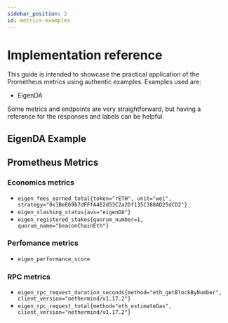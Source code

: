 ```yaml
---
sidebar_position: 2
id: metrics-examples
---
```


# Implementation reference

This guide is intended to showcase the practical application of the Prometheus metrics using authentic examples. Examples used are:

- EigenDA

Some metrics and endpoints are very straightforward, but having a reference for the responses and labels can be helpful.

## EigenDA Example

## Prometheus Metrics

### Economics metrics
* `eigen_fees_earned_total{token="rETH", unit="wei", strategy="0x1BeE69b7dFFfA4E2d53C2a2Df135C388AD25dCD2"}`
* `eigen_slashing_status{avs="eigenDA"}`
* `eigen_registered_stakes{quorum_number=1, quorum_name="beaconChainEth"}`

### Perfomance metrics
* `eigen_performance_score`

### RPC metrics
* `eigen_rpc_request_duration_seconds{method="eth_getBlockByNumber", client_version="nethermind/v1.17.2"}`
* `eigen_rpc_request_total{method="eth_estimateGas", client_version="nethermind/v1.17.2"}` 
